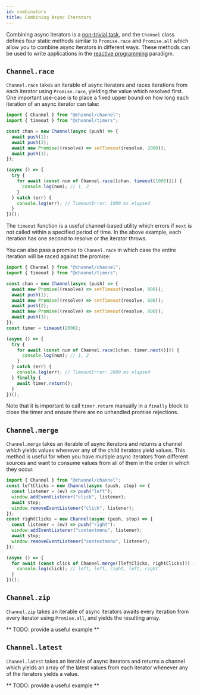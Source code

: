 ```yaml
---
id: combinators 
title: Combining Async Iterators
---
```


Combining async iterators is a [non-trivial task](https://stackoverflow.com/questions/50585456/how-can-i-interleave-merge-async-iterables), and the `Channel` class defines four static methods similar to `Promise.race` and `Promise.all` which allow you to combine async iterators in different ways. These methods can be used to write applications in the [reactive programming](https://en.wikipedia.org/wiki/Reactive_programming) paradigm.

## `Channel.race`

`Channel.race` takes an iterable of async iterators and races iterations from each iterator using `Promise.race`, yielding the value which resolved first. One important use-case is to place a fixed upper bound on how long each iteration of an async iterator can take:

```js
import { Channel } from "@channel/channel";
import { timeout } from "@channel/timers";

const chan = new Channel(async (push) => {
  await push(1);
  await push(2);
  await new Promise((resolve) => setTimeout(resolve, 2000));
  await push(3);
});

(async () => {
  try {
    for await (const num of Channel.race([chan, timeout(1000)])) {
      console.log(num); // 1, 2
    }
  } catch (err) {
    console.log(err); // TimeoutError: 1000 ms elapsed
  }
})();
```

The `timeout` function is a useful channel-based utility which errors if `next` is not called within a specified period of time. In the above example, each iteration has one second to resolve or the iterator throws.

You can also pass a promise to `Channel.race` in which case the entire iteration will be raced against the promise:

```js
import { Channel } from "@channel/channel";
import { timeout } from "@channel/timers";

const chan = new Channel(async (push) => {
  await new Promise((resolve) => setTimeout(resolve, 800));
  await push(1);
  await new Promise((resolve) => setTimeout(resolve, 800));
  await push(2);
  await new Promise((resolve) => setTimeout(resolve, 800));
  await push(3);
});
const timer = timeout(2000);

(async () => {
  try {
    for await (const num of Channel.race([chan, timer.next()])) {
      console.log(num); // 1, 2
    }
  } catch (err) {
    console.log(err); // TimeoutError: 2000 ms elapsed
  } finally {
    await timer.return();
  }
})();
```

Note that it is important to call `timer.return` manually in a `finally` block to close the timer and ensure there are no unhandled promise rejections.

## `Channel.merge`

`Channel.merge` takes an iterable of async iterators and returns a channel which yields values whenever any of the child iterators yield values. This method is useful for when you have multiple async iterators from different sources and want to consume values from all of them in the order in which they occur.

```js
import { Channel } from "@channel/channel";
const leftClicks = new Channel(async (push, stop) => {
  const listener = (ev) => push("left");
  window.addEventListener("click", listener);
  await stop;
  window.removeEventListener("click", listener);
});
const rightClicks = new Channel(async (push, stop) => {
  const listener = (ev) => push("right");
  window.addEventListener("contextmenu", listener);
  await stop;
  window.removeEventListener("contextmenu", listener);
});

(async () => {
  for await (const click of Channel.merge([leftClicks, rightClicks])) {
    console.log(click); // left, left, right, left, right
  }
})();
```

## `Channel.zip`

`Channel.zip` takes an iterable of async iterators awaits every iteration from every iterator using `Promise.all`, and yields the resulting array.

** TODO: provide a useful example **

## `Channel.latest`

`Channel.latest` takes an iterable of async iterators and returns a channel which yields an array of the latest values from each iterator whenever any of the iterators yields a value.

** TODO: provide a useful example **

